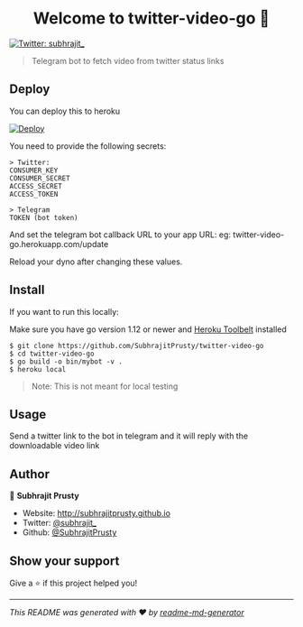<h1 align="center">Welcome to twitter-video-go 👋</h1>
<p>
  <a href="https://twitter.com/subhrajit\_" target="_blank">
    <img alt="Twitter: subhrajit_" src="https://img.shields.io/twitter/follow/subhrajit_.svg?style=social" />
  </a>
</p>

> Telegram bot to fetch video from twitter status links

## Deploy

You can deploy this to heroku

[![Deploy](https://www.herokucdn.com/deploy/button.svg)](https://heroku.com/deploy?template=https://github.com/SubhrajitPrusty/twitter-video-go)

You need to provide the following secrets:

```
> Twitter:
CONSUMER_KEY
CONSUMER_SECRET
ACCESS_SECRET
ACCESS_TOKEN

> Telegram
TOKEN (bot token)
```

And set the telegram bot callback URL to your app URL:
eg: twitter-video-go.herokuapp.com/update

Reload your dyno after changing these values.

## Install

If you want to run this locally:

Make sure you have go version 1.12 or newer and [Heroku Toolbelt](https://toolbelt.heroku.com/) installed

```
$ git clone https://github.com/SubhrajitPrusty/twitter-video-go
$ cd twitter-video-go
$ go build -o bin/mybot -v .
$ heroku local
```
> Note: This is not meant for local testing

## Usage

Send a twitter link to the bot in telegram and it will reply with the downloadable video link


## Author

👤 **Subhrajit Prusty**

* Website: http://subhrajitprusty.github.io
* Twitter: [@subhrajit\_](https://twitter.com/subhrajit_)
* Github: [@SubhrajitPrusty](https://github.com/SubhrajitPrusty)

## Show your support

Give a ⭐️ if this project helped you!

***
_This README was generated with ❤️ by [readme-md-generator](https://github.com/kefranabg/readme-md-generator)_
